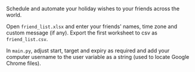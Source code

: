 Schedule and automate your holiday wishes to your friends across the world.

Open `friend_list.xlsx` and enter your friends' names, time zone and custom message (if any). Export the first worksheet to csv as `friend_list.csv`.

In `main.py`, adjust start, target and expiry as required and add your computer username to the user variable as a string (used to locate Google Chrome files).

